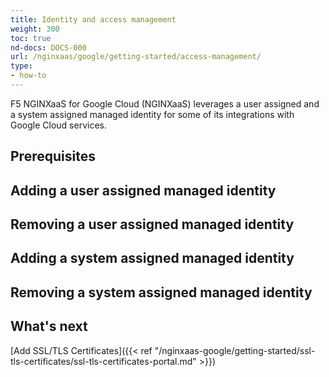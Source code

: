```yaml
---
title: Identity and access management
weight: 300
toc: true
nd-docs: DOCS-000
url: /nginxaas/google/getting-started/access-management/
type:
- how-to
---
```




F5 NGINXaaS for Google Cloud (NGINXaaS) leverages a user assigned and a system assigned managed identity for some of its integrations with Google Cloud services.

## Prerequisites



## Adding a user assigned managed identity



## Removing a user assigned managed identity



## Adding a system assigned managed identity



## Removing a system assigned managed identity



## What's next

[Add SSL/TLS Certificates]({{< ref "/nginxaas-google/getting-started/ssl-tls-certificates/ssl-tls-certificates-portal.md" >}})
